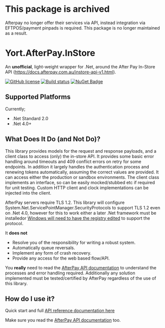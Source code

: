 # This package is archived
Afterpay no longer offer their services via API, instead integration via EFTPOS/payment pinpads is required. This package is no longer maintained as a result.

# Yort.AfterPay.InStore
An **unofficial**, light-weight wrapper for .Net, around the After Pay In-Store API (https://docs.afterpay.com.au/instore-api-v1.html).

[![GitHub license](https://img.shields.io/github/license/mashape/apistatus.svg)](https://github.com/Yortw/Yort.AfterPay.InStore/blob/master/LICENSE.md) [![Build status](https://ci.appveyor.com/api/projects/status/waxmch4c6sm96vaa?svg=true)](https://ci.appveyor.com/project/Yortw/Yort.AfterPay.InStore) [![NuGet Badge](https://buildstats.info/nuget/Yort.AfterPay.InStore)](https://www.nuget.org/packages/Yort.AfterPay.InStore/)

## Supported Platforms
Currently;

* .Net Standard 2.0
* .Net 4.0+

## What Does It Do (and Not Do)?
This library provides models for the request and response payloads, and a client class to access (only) the in-store API. It provides some basic error handling around timeouts and 409 conflict errors on retry for some endpoints. In addition it largely handles the authentication process and renewing tokens automatically, assuming the correct values are provided. It can access either the production or sandbox environments. The client class implements an interface, so can be easily mocked/stubbed etc if required for unit testing. Custom HTTP client and clock implementations can be injected into the client.

AfterPay servers require TLS 1.2. This library will configure System.Net.ServicePointManager.SecurityProtocols to support TLS 1.2 even on .Net 4.0, however for this to work either a later .Net framework must  be installedor [Windows will need to have the registry edited](https://stackoverflow.com/questions/33761919/tls-1-2-in-net-framework-4-0) to support the protocol.

It **does not** 
* Resolve you of the responsibility for writing a robust system.
* Automatically queue reversals.
* Implement any form of crash recovery.
* Provide any access for the web based flow/API.

You **really** need to read the [AfterPay API documentation](https://docs.afterpay.com.au/instore-api-v1.html) to understand the processes and error handling required. Additionally any solution implemented must be tested/certified by AfterPay regardless of the use of this library.

## How do I use it?

Quick start and full [API reference documentation here](https://yortw.github.io/Yort.AfterPay.InStore/)

Make sure you read the [AfterPay API documentation](https://docs.afterpay.com.au/instore-api-v1.html) too.


